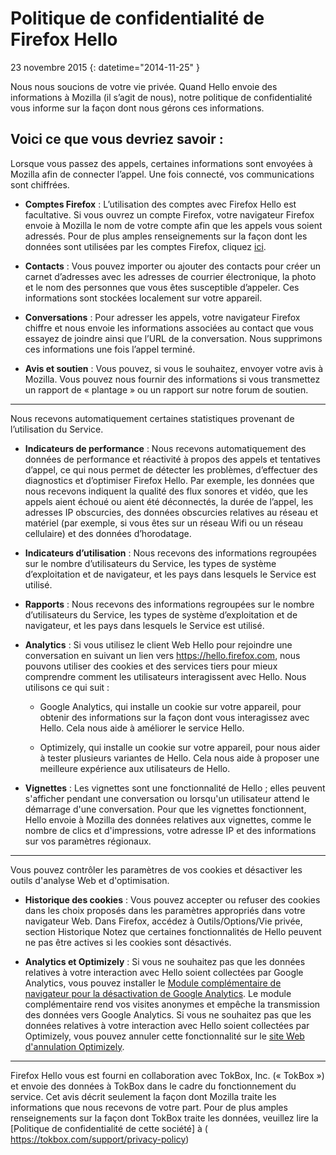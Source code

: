 # Politique de confidentialité de Firefox Hello 

23 novembre 2015
{: datetime="2014-11-25" }

Nous nous soucions de votre vie privée. Quand Hello envoie des informations à Mozilla (il s’agit de nous), notre politique de confidentialité vous informe sur la façon dont nous gérons ces informations.

## Voici ce que vous devriez savoir :

Lorsque vous passez des appels, certaines informations sont envoyées à Mozilla afin de connecter l’appel. Une fois connecté, vos communications sont chiffrées.

* **Comptes Firefox** : L’utilisation des comptes avec Firefox Hello est facultative.  Si vous ouvrez un compte Firefox, votre navigateur Firefox envoie à Mozilla le nom de votre compte afin que les appels vous soient adressés. Pour de plus amples renseignements sur la façon dont les données sont utilisées par les comptes Firefox, cliquez [ici](https://www.mozilla.org/privacy/firefox-cloud/).

* **Contacts** : Vous pouvez importer ou ajouter des contacts pour créer un carnet d’adresses avec les adresses de courrier électronique, la photo et le nom des personnes que vous êtes susceptible d’appeler.  Ces informations sont stockées localement sur votre appareil.

* **Conversations** : Pour adresser les appels, votre navigateur Firefox chiffre et nous envoie les informations associées au contact que vous essayez de joindre ainsi que l’URL de la conversation. Nous supprimons ces informations une fois l’appel terminé.

* **Avis et soutien** : Vous pouvez, si vous le souhaitez, envoyer votre avis à Mozilla.  Vous pouvez nous fournir des informations si vous transmettez un rapport de « plantage » ou un rapport sur notre forum de soutien.

---------------------------------------

Nous recevons automatiquement certaines statistiques provenant de l’utilisation du Service.

* **Indicateurs de performance** : Nous recevons automatiquement des données de performance et réactivité à propos des appels et tentatives d’appel, ce qui nous permet de détecter les problèmes, d’effectuer des diagnostics et d’optimiser Firefox Hello.  Par exemple, les données que nous recevons indiquent la qualité des flux sonores et vidéo, que les appels aient échoué ou aient été déconnectés, la durée de l’appel, les adresses IP obscurcies, des données obscurcies relatives au réseau et matériel (par exemple, si vous êtes sur un réseau Wifi ou un réseau cellulaire) et des données d’horodatage.

* **Indicateurs d’utilisation** : Nous recevons des informations regroupées sur le nombre d’utilisateurs du Service, les types de système d’exploitation et de navigateur, et les pays dans lesquels le Service est utilisé.

* **Rapports** : Nous recevons des informations regroupées sur le nombre d’utilisateurs du Service, les types de système d’exploitation et de navigateur, et les pays dans lesquels le Service est utilisé.


* **Analytics** : Si vous utilisez le client Web Hello pour rejoindre une conversation en suivant un lien vers https://hello.firefox.com, nous pouvons utiliser des cookies et des services tiers pour mieux comprendre comment les utilisateurs interagissent avec Hello. Nous utilisons ce qui suit :

    * Google Analytics, qui installe un cookie sur votre appareil, pour obtenir des informations sur la façon dont vous interagissez avec Hello. Cela nous aide à améliorer le service Hello. 
    
    * Optimizely, qui installe un cookie sur votre appareil, pour nous aider à tester plusieurs variantes de Hello. Cela nous aide à proposer une meilleure expérience aux utilisateurs de Hello.

* **Vignettes** : Les vignettes sont une fonctionnalité de Hello ; elles peuvent s'afficher pendant une conversation ou lorsqu'un utilisateur attend le démarrage d'une conversation. Pour que les vignettes fonctionnent, Hello envoie à Mozilla des données relatives aux vignettes, comme le nombre de clics et d'impressions, votre adresse IP et des informations sur vos paramètres régionaux.

---------------------------------------

Vous pouvez contrôler les paramètres de vos cookies et désactiver les outils d'analyse Web et
d'optimisation.

* **Historique des cookies** : Vous pouvez accepter ou refuser des cookies dans les choix
proposés dans les paramètres appropriés dans votre navigateur Web. Dans Firefox, accédez à
Outils/Options/Vie privée, section Historique Notez que certaines fonctionnalités
de Hello peuvent ne pas être actives si les cookies sont désactivés. 

* **Analytics et Optimizely** : Si vous ne souhaitez pas que les données relatives à votre interaction avec
Hello soient collectées par Google Analytics, vous pouvez installer le [Module complémentaire de navigateur
pour la désactivation de Google Analytics](https://tools.google.com/dlpage/gaoptout). Le module complémentaire rend vos visites anonymes et empêche la transmission des données vers Google Analytics. Si vous ne souhaitez pas que les données relatives à votre interaction avec Hello soient collectées par Optimizely, vous pouvez annuler cette fonctionnalité sur le [site Web d'annulation Optimizely](https://www.optimizely.com/opt_out).

---------------------------------------

Firefox Hello vous est fourni en collaboration avec TokBox, Inc. (« TokBox ») et envoie des données à TokBox dans le cadre du fonctionnement du service.  Cet avis décrit seulement la façon dont Mozilla traite les informations que nous recevons de votre part. Pour de plus amples renseignements sur la façon dont TokBox traite les données, veuillez lire la [Politique de confidentialité de cette société] à ( https://tokbox.com/support/privacy-policy)
